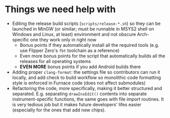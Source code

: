 # Things we need help with

- Editing the release build scripts (`scripts/release-*.sh`) so they can be launched in MinGW (or similar; must be runnable in MSYS2 shell on Windows and Linux, at least) environment and not obscure Arch-specific one they work only in right now
  - Bonus points if they automatically install all the required tools (e.g. use Flipper Zero's `fbt` toolchain as a reference)
  - Even more bonus points for the script that automatically builds all the releases for all operating systems
  - **EVEN MORE** bonus points if you add Android builds there
- Adding proper `clang-format`: the settings file so contributors can run it locally, and add check to build workflow so monolithic code formatting style is enforced in Furnace code (does not affect submodules)
- Refactoring the code, more specifically, making it better structured and separated. E.g. separating `drawInsEdit()` contents into separate instrument-specific functions, the same goes with file import routines. It is very tedious job but it makes future developers' lifes easier (especially for the ones that add new chips).
